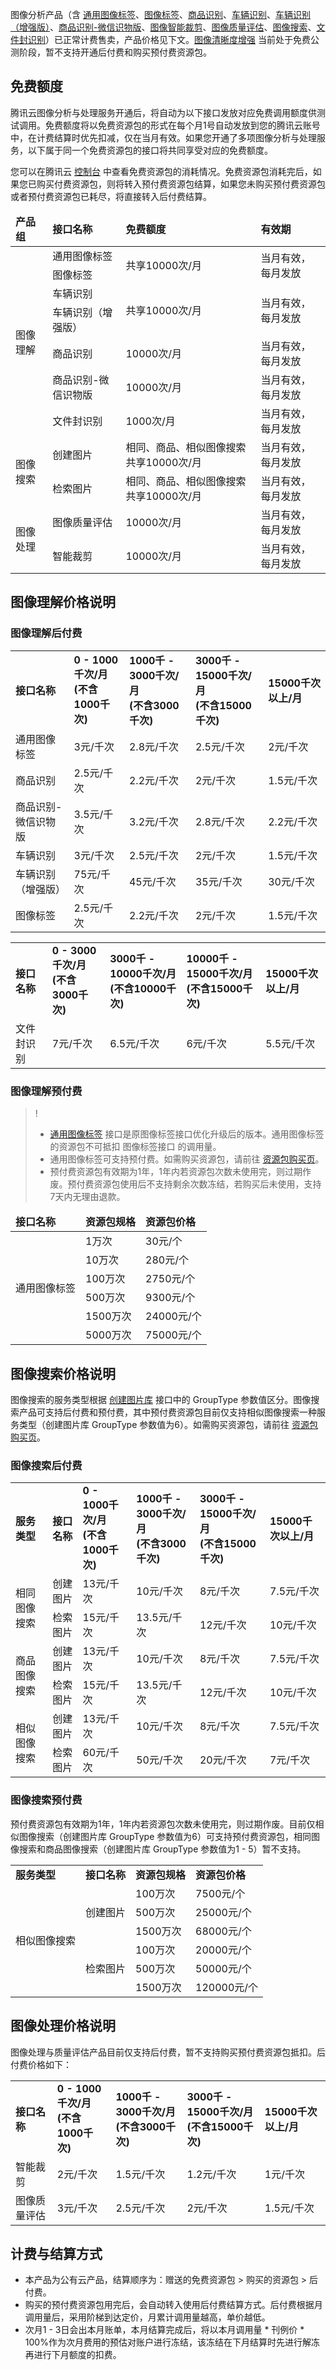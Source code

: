 图像分析产品（含 [通用图像标签](https://cloud.tencent.com/document/product/865/75196)、[图像标签](https://cloud.tencent.com/document/api/865/35471)、[商品识别](https://cloud.tencent.com/document/api/865/36457)、[车辆识别](https://cloud.tencent.com/document/api/865/36456)、[车辆识别（增强版）](https://cloud.tencent.com/document/api/865/72553)、[商品识别-微信识物版](https://cloud.tencent.com/document/api/865/43354)、[图像智能裁剪](https://cloud.tencent.com/document/api/865/38899)、[图像质量评估](https://cloud.tencent.com/document/api/865/36899)、[图像搜索](https://cloud.tencent.com/document/product/865/63483)、[文件封识别](https://cloud.tencent.com/document/product/865/75554)）已正常计费售卖，产品价格见下文。[图像清晰度增强](https://cloud.tencent.com/document/api/865/36902) 当前处于免费公测阶段，暂不支持开通后付费和购买预付费资源包。

## 免费额度
腾讯云图像分析与处理服务开通后，将自动为以下接口发放对应免费调用额度供测试调用。免费额度将以免费资源包的形式在每个月1号自动发放到您的腾讯云账号中，在计费结算时优先扣减，仅在当月有效。如果您开通了多项图像分析与处理服务，以下属于同一个免费资源包的接口将共同享受对应的免费额度。

您可以在腾讯云 [控制台](https://console.cloud.tencent.com/tiia) 中查看免费资源包的消耗情况。免费资源包消耗完后，如果您已购买付费资源包，则将转入预付费资源包结算，如果您未购买预付费资源包或者预付费资源包已耗尽，将直接转入后付费结算。

<table>
<thead>
<tr>
<td><strong>产品组</strong></td>
<td><strong>接口名称</strong></td>
<td><strong>免费额度</strong></td>
<td><strong>有效期</strong></td>
</tr>
</thead>
<tbody><tr>
<td rowspan="7">图像理解</td>
<td>通用图像标签</td>
<td rowspan="2">共享10000次/月</td>
<td rowspan="2">当月有效，每月发放</td>
</tr>
<tr> 
<td>图像标签</td>  
</tr>
<tr> 
<td>车辆识别</td>
<td  rowspan="2">共享10000次/月</td>
<td rowspan="2">当月有效，每月发放</td>
</tr>
<tr> 
<td>车辆识别（增强版）</td> 
</tr>
<tr> 
<td>商品识别</td>
<td>10000次/月</td>
<td>当月有效，每月发放</td>
</tr>
<tr> 
<td>商品识别-微信识物版</td>
<td>10000次/月</td>
<td>当月有效，每月发放</td>
</tr>
<tr> 
<td>文件封识别</td>
<td>1000次/月</td>
<td>当月有效，每月发放</td>
</tr>
<tr>
<td rowspan="2">图像搜索</td>
<td>创建图片</td>
<td>相同、商品、相似图像搜索共享10000次/月</td>
<td>当月有效，每月发放</td>
</tr>
<tr> 
<td>检索图片</td>
<td>相同、商品、相似图像搜索共享10000次/月</td>
<td>当月有效，每月发放</td>
</tr>
<tr>
<td rowspan="2">图像处理</td>
<td>图像质量评估</td>
<td>10000次/月</td>
<td>当月有效，每月发放</td>
</tr>
<tr> 
<td>智能裁剪</td>
<td>10000次/月</td>
<td>当月有效，每月发放</td>
</tr>
</tbody></table>

## 图像理解价格说明


### 图像理解后付费

<table>
  <tbody>
    <tr >
      <td >
        <strong>接口名称</strong></td>
      <td >
        <strong>0 - 1000千次/月</br>(不含1000千次)</strong></td>
      <td >
			<strong>1000千 - 3000千次/月</br>(不含3000千次) </strong></td>
      <td >
			<strong>3000千 - 15000千次/月</br>(不含15000千次) </strong></td>
      <td >
        <strong>15000千次以上/月</strong></td>
    </tr>
     <td >通用图像标签</td>
      <td >3元/千次</td>
      <td>2.8元/千次</td>
      <td >2.5元/千次</td>
      <td>2元/千次</td></tr>
    <tr >
      <td >商品识别</td>
      <td >2.5元/千次</td>
      <td >2.2元/千次</td>
      <td >2元/千次</td>
      <td >1.5元/千次</td></tr>
    <tr >
      <td >商品识别-微信识物版</td>
      <td>3.5元/千次</td>
      <td >3.2元/千次</td>
      <td >2.8元/千次</td>
      <td >2.2元/千次</td></tr>
    <tr >
      <td >车辆识别</td>
      <td >3元/千次</td>
      <td>2.5元/千次</td>
      <td>2元/千次</td>
      <td >1.5元/千次</td></tr>
     <tr >
      <td >车辆识别（增强版）</td>
      <td >75元/千次</td>
      <td>45元/千次</td>
      <td>35元/千次</td>
      <td >30元/千次</td></tr>
		<tr>
      <td >图像标签</td>
      <td >2.5元/千次</td>
      <td>2.2元/千次</td>
      <td >2元/千次</td>
      <td>1.5元/千次</td></tr>
		<tr>
  </tbody>
</table>

<table>
  <tbody>
    <tr >
      <td >
        <strong>接口名称</strong></td>
      <td >
        <strong>0 - 3000千次/月</br> (不含3000千次)</strong></td>
      <td >
			<strong>3000千 - 10000千次/月</br>(不含10000千次) </strong></td>
      <td >
			<strong>10000千 - 15000千次/月</br>(不含15000千次) </strong></td>
      <td >
        <strong>15000千次以上/月</strong></td>
    </tr>
    <td >文件封识别</td>
     <td >7元/千次</td>
     <td>6.5元/千次</td>
     <td >6元/千次</td>
     <td>5.5元/千次</td></tr>
</table>


### 图像理解预付费

>! 
>- [通用图像标签](https://cloud.tencent.com/document/product/865/75196) 接口是原图像标签接口优化升级后的版本。通用图像标签的资源包不可抵扣 图像标签接口 的调用量。
>- 通用图像标签可支持预付费。如需购买资源包，请前往 [资源包购买页](https://buy.cloud.tencent.com/tiia)。
>- 预付费资源包有效期为1年，1年内若资源包次数未使用完，则过期作废。预付费资源包使用后不支持剩余次数冻结，若购买后未使用，支持7天内无理由退款。


<table>
<thead>
<tr>
<td>  <strong> 接口名称  </strong></td>
<td><strong>资源包规格</strong></td>
<td><strong>资源包价格</strong></td>
</tr>
</thead>
<tbody><tr>
<td rowspan="6">通用图像标签</td>
<td>1万次</td>
<td>30元/个</td>
</tr>
<tr> 
<td>10万次</td>
<td>280元/个</td>
</tr>
<tr> 
<td>100万次</td>
<td>2750元/个</td>
</tr>
<tr> 
<td>500万次</td>
<td>9300元/个</td>
</tr>
<tr> 
<td>1500万次</td>
<td>24000元/个</td>
</tr>
<tr> 
<td>5000万次</td>
<td>75000元/个</td>
</tr>
</tbody></table>



## 图像搜索价格说明
图像搜索的服务类型根据 [创建图片库](https://cloud.tencent.com/document/product/865/63488) 接口中的 GroupType 参数值区分。图像搜索产品可支持后付费和预付费，其中预付费资源包目前仅支持相似图像搜索一种服务类型（创建图片库 GroupType 参数值为6）。如需购买资源包，请前往 [资源包购买页](https://buy.cloud.tencent.com/tiia_search)。

### 图像搜索后付费


<table>
  <tbody>
    <tr>
				<td>
        <strong>服务类型</strong></td>
      <td>
        <strong>接口名称</strong></td>
      <td>
        <strong>0 - 1000千次/月<br>(不含1000千次)</strong></td>
      <td>
            <strong>1000千 - 3000千次/月<br>(不含3000千次) </strong></td>
      <td>
            <strong>3000千 - 15000千次/月<br>(不含15000千次) </strong></td>
      <td>
        <strong>15000千次以上/月</strong></td>
    </tr>
    <tr>
      <td rowspan="2">相同图像搜索</td>
      <td>创建图片</td>
      <td>13元/千次</td>
      <td>10元/千次</td>
      <td>8元/千次</td>
      <td>7.5元/千次</td></tr>
    <tr>
      <td>检索图片</td>
      <td>15元/千次</td>
      <td>13.5元/千次</td>
      <td>12元/千次</td>
      <td>10元/千次</td></tr>
    <tr>
			<td rowspan="2">商品图像搜索</td>
      <td>创建图片</td>
      <td>13元/千次</td>
      <td>10元/千次</td>
      <td>8元/千次</td>
      <td>7.5元/千次</td></tr>
    <tr>
      <td>检索图片</td>
      <td>15元/千次</td>
      <td>13.5元/千次</td>
      <td>12元/千次</td>
      <td>10元/千次</td></tr>
     <tr>
		 <td rowspan="2">相似图像搜索</td>
      <td>创建图片</td>
      <td>13元/千次</td>
      <td>10元/千次</td>
      <td>8元/千次</td>
      <td>7.5元/千次</td></tr>
			<tr>
      <td>检索图片</td>
      <td>60元/千次</td>
      <td>50元/千次</td>
      <td>20元/千次</td>
      <td>7元/千次</td></tr>
  </tbody>
</table>

### 图像搜索预付费
预付费资源包有效期为1年，1年内若资源包次数未使用完，则过期作废。目前仅相似图像搜索（创建图片库 GroupType 参数值为6）可支持预付费资源包，相同图像搜索和商品图像搜索（创建图片库 GroupType 参数值为1 - 5）暂不支持。

<table>
  <tbody>
    <tr>
				<td>
        <strong>服务类型</strong></td>
      <td>
        <strong>接口名称</strong></td>
      <td>
        <strong>资源包规格</strong></td>
      <td>
            <strong>资源包价格 </strong></td>
    </tr>
    <tr>
      <td rowspan="6">相似图像搜索</td>
      <td rowspan="3">创建图片</td>
      <td>100万次</td>
      <td>7500元/个</td>
			</tr>
    <tr>
      <td>500万次</td>
      <td>25000元/个</td>
			</tr>
    <tr>
      <td>1500万次</td>
      <td>68000元/个</td>
			</tr>
    <tr>
			 <td rowspan="3">检索图片</td>
      <td>100万次</td>
      <td>20000元/个</td>
			</tr>
     <tr> 
      <td>500万次</td>
      <td>50000元/个</td>
			</tr>
			<tr>
      <td>1500万次</td>
      <td>120000元/个</td>
			</tr>
  </tbody>
</table>

## 图像处理价格说明
图像处理与质量评估产品目前仅支持后付费，暂不支持购买预付费资源包抵扣。后付费价格如下：

<table>
  <tbody>
    <tr>
				<td>
        <strong>接口名称</strong></td>
      <td>
        <strong>0 - 1000千次/月<br>(不含1000千次)</strong></td>
      <td>
            <strong>1000千 - 3000千次/月<br>(不含3000千次) </strong></td>
      <td>
            <strong>3000千 - 15000千次/月<br>(不含15000千次) </strong></td>
      <td>
        <strong>15000千次以上/月</strong></td>
    </tr>
    <tr>
      <td>智能裁剪</td>
      <td>2元/千次</td>
      <td>1.5元/千次</td>
      <td>1.2元/千次</td>
      <td>1元/千次</td></tr>
    <tr>
      <td>图像质量评估</td>
      <td>3元/千次</td>
      <td>2.5元/千次</td>
      <td>2元/千次</td>
      <td>1.5元/千次</td></tr>
  </tbody>
</table>

## 计费与结算方式
- 本产品为公有云产品，结算顺序为：赠送的免费资源包 > 购买的资源包 > 后付费。
- 购买的预付费资源包用完后，会自动转入使用后付费结算方式。后付费根据月调用量后，采用阶梯到达定价，月累计调用量越高，单价越低。
- 次月1 - 3日会出本月账单，本月结算完成后，将以本月调用量 * 刊例价 * 100%作为次月费用的预估对账户进行冻结，该冻结在下月结算时先进行解冻再进行下月额度的扣费。


